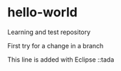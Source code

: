 # hello-world
Learning and test repository

First try for a change in a branch 

This line is added with Eclipse ::tada